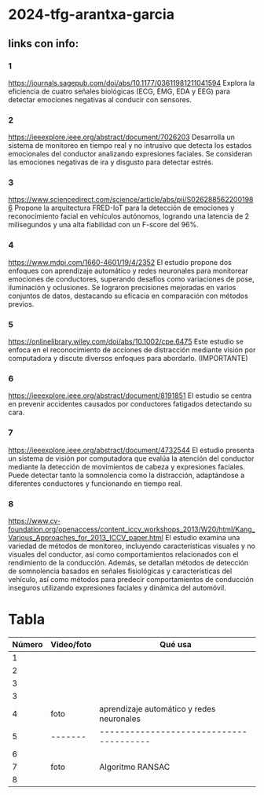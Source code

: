 # 2024-tfg-arantxa-garcia

## links con info:

### 1

https://journals.sagepub.com/doi/abs/10.1177/03611981211041594
Explora la eficiencia de cuatro señales biológicas (ECG, EMG, EDA y EEG) para detectar emociones negativas al conducir con sensores.

### 2

https://ieeexplore.ieee.org/abstract/document/7026203
Desarrolla un sistema de monitoreo en tiempo real y no intrusivo que detecta los estados emocionales del conductor analizando expresiones faciales. Se consideran las emociones negativas de ira y disgusto para detectar estrés.

### 3

https://www.sciencedirect.com/science/article/abs/pii/S0262885622001986
Propone la arquitectura FRED-IoT para la detección de emociones y reconocimiento facial en vehículos autónomos, logrando una latencia de 2 milisegundos y una alta fiabilidad con un F-score del 96%.

### 4

https://www.mdpi.com/1660-4601/19/4/2352
El estudio propone dos enfoques con aprendizaje automático y redes neuronales para monitorear emociones de conductores, superando desafíos como variaciones de pose, iluminación y oclusiones. Se lograron precisiones mejoradas en varios conjuntos de datos, destacando su eficacia en comparación con métodos previos.

### 5

https://onlinelibrary.wiley.com/doi/abs/10.1002/cpe.6475
Este estudio se enfoca en el reconocimiento de acciones de distracción mediante visión por computadora y discute diversos enfoques para abordarlo. (IMPORTANTE)

### 6

https://ieeexplore.ieee.org/abstract/document/8191851
El estudio se centra en prevenir accidentes causados por conductores fatigados detectando su cara.

### 7

https://ieeexplore.ieee.org/abstract/document/4732544
El estudio presenta un sistema de visión por computadora que evalúa la atención del conductor mediante la detección de movimientos de cabeza y expresiones faciales. Puede detectar tanto la somnolencia como la distracción, adaptándose a diferentes conductores y funcionando en tiempo real.

### 8

https://www.cv-foundation.org/openaccess/content_iccv_workshops_2013/W20/html/Kang_Various_Approaches_for_2013_ICCV_paper.html
El estudio examina una variedad de métodos de monitoreo, incluyendo características visuales y no visuales del conductor, así como comportamientos relacionados con el rendimiento de la conducción. Además, se detallan métodos de detección de somnolencia basados en señales fisiológicas y características del vehículo, así como métodos para predecir comportamientos de conducción inseguros utilizando expresiones faciales y dinámica del automóvil.

# Tabla

| Número    | Video/foto | Qué usa                                  |
|-----------|------------|------------------------------------------|
| 1         |            |                                          |
| 2         |            |                                          |
| 3         |            |                                          |
| 3         |            |                                          |
| 4         |  foto      | aprendizaje automático y redes neuronales|
| 5         |  -------   | ---------------------------------------  |
| 6         |            |                                          |
| 7         |  foto      | Algoritmo RANSAC                         |
| 8         |            |                                          |
